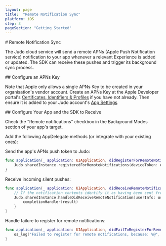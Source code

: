 ```yaml
---
layout: page
title:  "Remote Notification Sync"
platform: iOS
step: 3
pageSection: "Getting Started"
---
```

<section id="{{page.title | slugify }}" markdown=1>
# Remote Notification Sync

The Judo cloud service will send a remote APNs (Apple Push Notification service) notification to your app whenever a relevant Experience is added or updated. The SDK can receive these pushes and trigger its background sync process.
</section>
<section id="configure-an-apns-key" markdown=1>
## Configure an APNs Key

Note that Apple only allows a single APNs Key to be created in your organisation's vendor account.  Create an APNs Key at the Apple Developer portal's [Certificates, Identifiers & Profiles](https://developer.apple.com/account/resources/authkeys/add) if you have not already. Then ensure it is added to your Judo account's [App Settings](https://www.judo.app/login).
</section>
<section id="configure-your-app-and-the-sdk-to-receive" markdown=1>
## Configure Your App and the SDK to Receive

Check the  "Remote notifications" checkbox in the Background Modes section of your app's target.

Add the following AppDelegate methods (or integrate with your existing ones):

Send the app's APNs push token to Judo:

```swift
func application(_ application: UIApplication, didRegisterForRemoteNotificationsWithDeviceToken deviceToken: Data) {
    Judo.sharedInstance.registeredForRemoteNotifications(deviceToken: deviceToken)
}
```

Receive incoming silent pushes:

```swift
func application(_ application: UIApplication, didReceiveRemoteNotification userInfo: [AnyHashable : Any], fetchCompletionHandler completionHandler: @escaping (UIBackgroundFetchResult) -> Void) {
    // If the notification contents identify it as having been sent from the Judo cloud service, a sync will be triggered.
    Judo.sharedInstance.handleDidReceiveRemoteNotification(userInfo: userInfo) { result in
        completionHandler(result)
    }
}
```

Handle failure to register for remote notifications:

```swift
func application(_ application: UIApplication, didFailToRegisterForRemoteNotificationsWithError error: Error) {
    os_log("Failed to register for remote notifications, because: %@", type: .debug, error.localizedDescription)
}
```
</section>